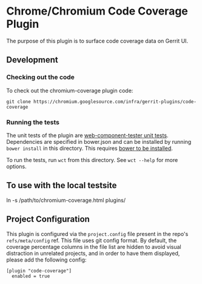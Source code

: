 # Chrome/Chromium Code Coverage Plugin

The purpose of this plugin is to surface code coverage data on Gerrit UI.

## Development

### Checking out the code

To check out the chromium-coverage plugin code:

```
git clone https://chromium.googlesource.com/infra/gerrit-plugins/code-coverage
```

### Running the tests

The unit tests of the plugin are [web-component-tester unit tests][1].
Dependencies are specified in bower.json and can be installed by running
`bower install` in this directory. This requires [bower to be
installed](https://bower.io/#install-bower).

To run the tests, run `wct` from this directory.  See `wct --help`
for more options.

## To use with the local testsite

ln -s /path/to/chromium-coverage.html plugins/

## Project Configuration

This plugin is configured via the `project.config` file present in the repo's
`refs/meta/config` ref. This file uses git config format. By default, the
coverage percentage columns in the file list are hidden to avoid visual
distraction in unrelated projects, and in order to have them displayed, please
add the following config:
```
[plugin "code-coverage"]
  enabled = true
```

[1]: https://www.polymer-project.org/1.0/docs/tools/tests
